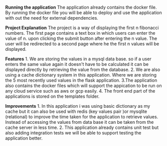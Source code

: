 **Running the application**
    The application already contains the docker file. By running the docker file you will be able to deploy and use the application with out the need for external 
    dependencies.

**Project Explanation**
    The project is a way of displaying the first n fibonacci numbers.
    The first page contains a text box in which users can enter the value of n. 
    upon clicking the submit button after entering the n value. 
    The user will be redirected to a second page where he the first n values will be displayed.

**Features**
    1. We are storing the values in a mysql data base. so if a user enters the same value again it doesn't have to be calculated it can be displayed directly
        by retrieving the value from the database.
    2. We are also using a cache dictionary system in this application. Where we are storing the 5 most recently used values in the flask application. 
    3.The application also contains the docker files which will support the appication to be run on any cloud service such as aws or gcp easily.
    4. The front end part of the applications is stored on the templates folder.
    
**Improvements**
    1. In this application i was using basic dictionary as my cache but it can also be used with redis (key values pair )or mysqlite (relational) to improve the time
      taken for the application to retrieve values. Instead of accessing the values from data base it can be taken from the cache server in less time.
    2. This application already contains unit test but also adding integration tests we will be able to support testing the application better.

    

